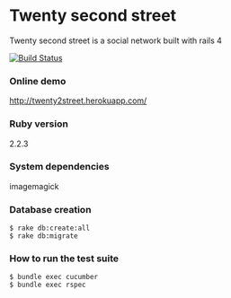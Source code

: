 # Twenty second street

 Twenty second street is a social network built with rails 4

[![Build Status](https://travis-ci.org/gabrielc63/22street.svg?branch=master)](https://travis-ci.org/gabrielc63/22street)

### Online demo
  http://twenty2street.herokuapp.com/

### Ruby version
 2.2.3

### System dependencies

  imagemagick


### Database creation
  ```
  $ rake db:create:all
  $ rake db:migrate
  ```

### How to run the test suite
  ```
  $ bundle exec cucumber
  $ bundle exec rspec
  ```
